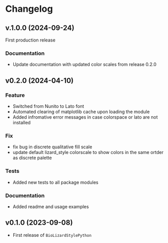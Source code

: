 # Changelog

<!--next-version-placeholder-->

## v.1.0.0 (2024-09-24)

First production release

### Documentation

- Update documentation with updated color scales from release 0.2.0

## v0.2.0 (2024-04-10)

### Feature

- Switched from Nunito to Lato font
- Automated clearing of matplotlib cache upon loading the module
- Added infromative error messages in case colorspace or lato are not installed


### Fix

- fix bug in discrete qualitative fill scale
- update default lizard_style colorscale to show colors in the same ortder as discrete palette


### Tests

- Added new tests to all package modules

### Documentation

- Added readme and usage examples

## v0.1.0 (2023-09-08)

- First release of `BioLizardStylePython`